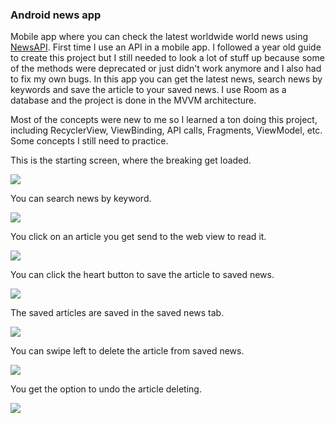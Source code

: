 ### Android news app

Mobile app where you can check the latest worldwide world news using [NewsAPI](https://newsapi.org). First time I use an API in a mobile app. I followed a year old guide to 
create this project but I still needed to look a lot of stuff up because some of the methods were deprecated or just didn't work anymore and I also had to fix my own bugs. In this app
you can get the latest news, search news by keywords and save the article to your saved news. I use Room as a database and the project is done in the MVVM architecture. 

Most of the concepts were new to me so I learned a ton doing this project, including RecyclerView, ViewBinding, API calls, Fragments, ViewModel, etc. Some concepts I still need to practice.

This is the starting screen, where the breaking get loaded.

![](/assets/startscreen.png)

You can search news by keyword.

![](/assets/searchnews.png)

You click on an article you get send to the web view to read it.

![](/assets/webview.png)

You can click the heart button to save the article to saved news.

![](/assets/hitsavebutton.png)

The saved articles are saved in the saved news tab.

![](/assets/savednews.png)

You can swipe left to delete the article from saved news.

![](/assets/swipeleft.png)

You get the option to undo the article deleting.

![](/assets/undomessage.png)




